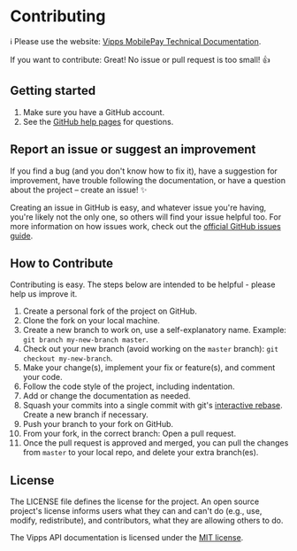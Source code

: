 <!-- START_METADATA
---
draft: true
title: Contributing
sidebar_position: 99
pagination_next: null
pagination_prev: null
---
END_METADATA -->

# Contributing

<!-- START_COMMENT -->

ℹ️ Please use the website:
[Vipps MobilePay Technical Documentation](https://developer.vippsmobilepay.com/).

<!-- END_COMMENT -->

If you want to contribute: Great! No issue or pull request is too small! 👍

## Getting started

1. Make sure you have a GitHub account.
1. See the [GitHub help pages](https://help.github.com) for questions.

## Report an issue or suggest an improvement

If you find a bug (and you don't know how to fix it), have a suggestion for improvement,
have trouble following the documentation, or have a question about the project – create an issue! ✨

Creating an issue in GitHub is easy, and whatever issue you're having, you're likely not the only one,
so others will find your issue helpful too. For more information on how issues work,
check out the [official GitHub issues guide](https://guides.github.com/features/issues/).

## How to Contribute

Contributing is easy. The steps below are intended to be helpful - please help us improve it.

1. Create a personal fork of the project on GitHub.
1. Clone the fork on your local machine.
1. Create a new branch to work on, use a self-explanatory name. Example: `git branch my-new-branch master`.
1. Check out your new branch (avoid working on the `master` branch): `git checkout my-new-branch`.
1. Make your change(s), implement your fix or feature(s), and comment your code.
1. Follow the code style of the project, including indentation.
1. Add or change the documentation as needed.
1. Squash your commits into a single commit with git's [interactive rebase](https://help.github.com/articles/interactive-rebase). Create a new branch if necessary.
1. Push your branch to your fork on GitHub.
1. From your fork, in the correct branch: Open a pull request.
1. Once the pull request is approved and merged, you can pull the changes from `master` to your local repo, and delete your extra branch(es).

## License

The LICENSE file defines the license for the project. An open source project's license
informs users what they can and can't do (e.g., use, modify, redistribute), and contributors,
what they are allowing others to do.

The Vipps API documentation is licensed under the [MIT license](https://choosealicense.com/licenses/mit/).
